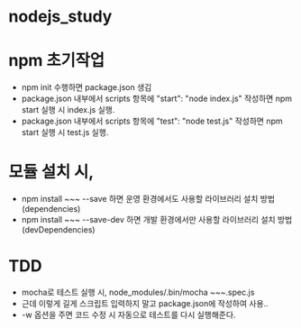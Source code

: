 # nodejs_study

# npm 초기작업
* npm init 수행하면 package.json 생김
* package.json 내부에서 scripts 항목에 "start": "node index.js" 작성하면 npm start 실행 시 index.js 실행.
* package.json 내부에서 scripts 항목에 "test": "node test.js" 작성하면 npm start 실행 시 test.js 실행.

# 모듈 설치 시, 
* npm install ~~~ --save 하면 운영 환경에서도 사용할 라이브러리 설치 방법(dependencies)
* npm install ~~~ --save-dev 하면 개발 환경에서만 사용할 라이브러리 설치 방법(devDependencies)

# TDD
* mocha로 테스트 실행 시, node_modules/.bin/mocha ~~~.spec.js
* 근데 이렇게 길게 스크립트 입력하지 말고 package.json에 작성하여 사용..
* -w 옵션을 주면 코드 수정 시 자동으로 테스트를 다시 실행해준다.
